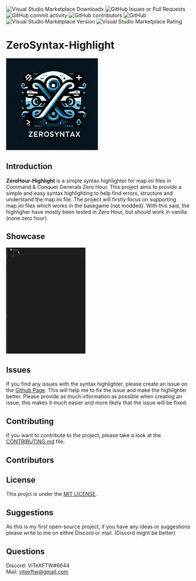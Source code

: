 ![Visual Studio Marketplace Downloads](https://img.shields.io/visual-studio-marketplace/d/ViTeXFTW.ZS-HiLi?style=for-the-badge)
![GitHub Issues or Pull Requests](https://img.shields.io/github/issues/ViTeXFTW/ZeroSyntax-Highlight?style=for-the-badge)
![GitHub commit activity](https://img.shields.io/github/commit-activity/m/ViTeXFTW/ZeroSyntax-Highlight?style=for-the-badge)
![GitHub contributors](https://img.shields.io/github/contributors/ViTeXFTW/ZeroSyntax-Highlight?style=for-the-badge)
![GitHub](https://img.shields.io/github/license/ViTeXFTW/ZeroSyntax-Highlight?style=for-the-badge)  
![Visual Studio Marketplace Version](https://img.shields.io/visual-studio-marketplace/v/ViTeXFTW.ZS-HiLi?style=for-the-badge)
![Visual Studio Marketplace Rating](https://img.shields.io/visual-studio-marketplace/r/ViTeXFTW.ZS-HiLi?style=for-the-badge)

# ZeroSyntax-Highlight
<img src="./resources/ZeroSyntaxLogo.png" width="250"/>


## Introduction
**ZeroHour-Highlight** is a simple syntax highlighter for map.ini files in Command & Conquer Generals Zero Hour. This project aims to provide a simple and easy syntax highlighting to help find errors, structure and understand the map.ini file.
The project will firstly focus on supporting map.ini files which works in the basegame (not modded). With this said, the highligher have mostly been tested in Zero Hour, but should work in vanilla (none zero hour).

## Showcase
![Showcase_GIF](./resources/Highlight_Gif.gif)

## Issues
If you find any issues with the syntax highlighter, please create an issue on the [Github Page](https://github.com/ViTeXFTW/ZeroSyntax-Highlight/issues). This will help me to fix the issue and make the highlighter better. Please provide as much information as possible when creating an issue, this makes it much easier and more likely that the issue will be fixed.

## Contributing  
If you want to contribute to the project, please take a look at the [CONTRIBUTING.md](./CONTRIBUTING.md) file.

## Contributors

<!-- ALL-CONTRIBUTORS-LIST:START - Do not remove or modify this section -->
<!-- prettier-ignore-start -->
<!-- markdownlint-disable -->

<!-- markdownlint-restore -->
<!-- prettier-ignore-end -->

<!-- ALL-CONTRIBUTORS-LIST:END -->

## License
This projct is under the [MIT LICENSE](./LICENSE).

## Suggestions
As this is my first open-source project, if you have any ideas or suggestions please write to me on eithre Discord or mail. (Discord might be better)

## Questions
Discord: ViTeXFTW#6644  
Mail: vitexftw@gmail.com
